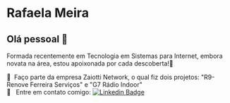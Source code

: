 # Rafaela Meira

## Olá pessoal 👋
Formada recentemente em Tecnologia em Sistemas para Internet, embora novata na área, estou apoixonada por cada descoberta!:blue_heart:

 :rocket:  &nbsp;Faço parte da empresa Zaiotti Network, o qual fiz dois projetos: "R9-Renove Ferreira Serviços" e "G7 Rádio Indoor"
 <br/> :email: &nbsp; Entre em contato comigo: [![Linkedin Badge](https://img.shields.io/badge/-RafaelaMeira-blue?style=flat-square&logo=Linkedin&logoColor=white&link=https://br.linkedin.com/in/rafaela-meira-331477115)](https://br.linkedin.com/in/rafaela-meira-331477115/)
